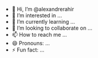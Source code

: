 - 👋 Hi, I’m @alexandrerahir
- 👀 I’m interested in ...
- 🌱 I’m currently learning ...
- 💞️ I’m looking to collaborate on ...
- 📫 How to reach me ...
- 😄 Pronouns: ...
- ⚡ Fun fact: ...

<!---
alexandrerahir/alexandrerahir is a ✨ special ✨ repository because its `README.md` (this file) appears on your GitHub profile.
You can click the Preview link to take a look at your changes.
--->
